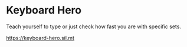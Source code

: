 # Keyboard Hero

Teach yourself to type or just check how fast you are with specific sets.

https://keyboard-hero.sil.mt
